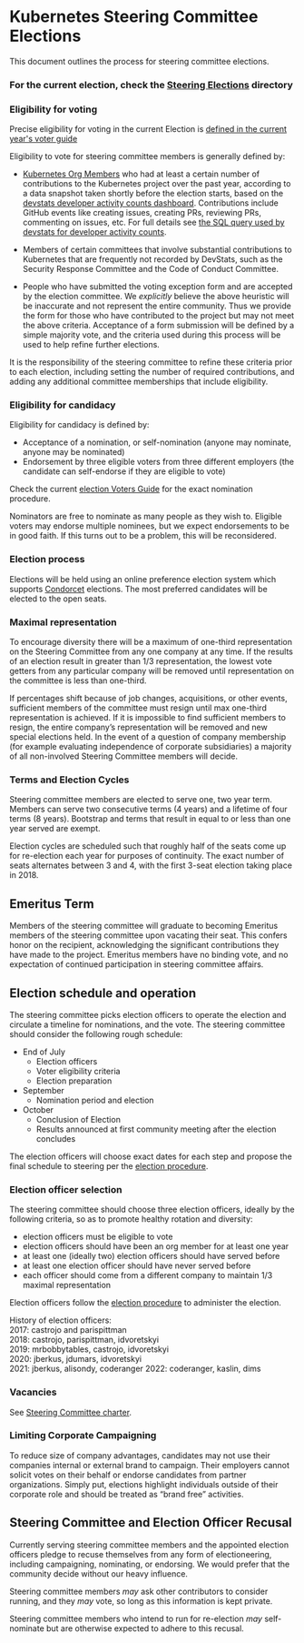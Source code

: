 # Kubernetes Steering Committee Elections

This document outlines the process for steering committee elections.

### For the current election, check the [Steering Elections][elections] directory

### Eligibility for voting

Precise eligibility for voting in the current Election is 
[defined in the current year's voter guide][elections]

Eligibility to vote for steering committee members is generally defined by:

* [Kubernetes Org Members][members] who had at least a certain number of 
  contributions to the Kubernetes project over the past year, according to a 
  data snapshot taken shortly before the election starts, based on
  the [devstats developer activity counts dashboard][devstats-dashboard].
  Contributions include GitHub events like creating issues, creating PRs,
  reviewing PRs, commenting on issues, etc. For full details see
  [the SQL query used by devstats for developer activity counts][devstats-sql].
  
* Members of certain committees that involve substantial contributions to
  Kubernetes that are frequently not recorded by DevStats, such as the 
  Security Response Committee and the Code of Conduct Committee.

* People who have submitted the voting exception form and are accepted by
  the election committee. We *explicitly* believe the above heuristic will be
  inaccurate and not represent the entire community. Thus we provide the form
  for those who have contributed to the project but may not meet the above
  criteria.  Acceptance of a form submission will be defined by a simple
  majority vote, and the criteria used during this process will be used to
  help refine further elections.

It is the responsibility of the steering committee to refine these criteria
prior to each election, including setting the number of required contributions,
and adding any additional committee memberships that include eligibility.

### Eligibility for candidacy

Eligibility for candidacy is defined by:

* Acceptance of a nomination, or self-nomination (anyone may nominate, anyone
  may be nominated)
* Endorsement by three eligible voters from three different employers (the
  candidate can self-endorse if they are eligible to vote)

Check the current [election Voters Guide][elections] for the exact
nomination procedure.

Nominators are free to nominate as many people as they wish to. Eligible
voters may endorse multiple nominees, but we expect endorsements to be in
good faith.  If this turns out to be a problem, this will be reconsidered.

### Election process

Elections will be held using an online preference election system which 
supports [Condorcet] elections. The most preferred candidates will be elected to 
the open seats.

### Maximal representation

To encourage diversity there will be a maximum of one-third representation on
the Steering Committee from any one company at any time. If the results of an
election result in greater than 1/3 representation, the lowest vote getters
from any particular company will be removed until representation on the
committee is less than one-third.

If percentages shift because of job changes, acquisitions, or other events,
sufficient members of the committee must resign until max one-third
representation is achieved. If it is impossible to find sufficient members to
resign, the entire company’s representation will be removed and new special
elections held. In the event of a question of company membership (for example
evaluating independence of corporate subsidiaries) a majority of all
non-involved Steering Committee members will decide.

### Terms and Election Cycles

Steering committee members are elected to serve one, two year term. Members can
serve two consecutive terms (4 years) and a lifetime of four terms (8 years). 
Bootstrap and terms that result in equal to or less than one year served are 
exempt.   

Election cycles are scheduled such that roughly half of the seats come up for
re-election each year for purposes of continuity.  The exact number of seats
alternates between 3 and 4, with the first 3-seat election taking place in
2018.

## Emeritus Term

Members of the steering committee will graduate to becoming Emeritus members of
the steering committee upon vacating their seat.  This confers honor on the
recipient, acknowledging the significant contributions they have made to the
project. Emeritus members have no binding vote, and no expectation of continued
participation in steering committee affairs.

## Election schedule and operation

The steering committee picks election officers to operate the election and
circulate a timeline for nominations, and the vote. The steering committee
should consider the following rough schedule:

- End of July
  - Election officers
  - Voter eligibility criteria
  - Election preparation
- September   
  - Nomination period and election
- October  
  - Conclusion of Election
  - Results announced at first community meeting after the election concludes

The election officers will choose exact dates for each step and propose the
final schedule to steering per the [election procedure].

### Election officer selection

The steering committee should choose three election officers, ideally by the
following criteria, so as to promote healthy rotation and diversity:

- election officers must be eligible to vote
- election officers should have been an org member for at least one year
- at least one (ideally two) election officers should have served before
- at least one election officer should have never served before
- each officer should come from a different company to maintain 1/3 maximal
  representation

Election officers follow the [election procedure] to administer the election.  

History of election officers:  
2017: castrojo and parispittman  
2018: castrojo, parispittman, idvoretskyi  
2019: mrbobbytables, castrojo, idvoretskyi  
2020: jberkus, jdumars, idvoretskyi    
2021: jberkus, alisondy, coderanger
2022: coderanger, kaslin, dims

### Vacancies

See [Steering Committee charter](/charter.md).

### Limiting Corporate Campaigning

To reduce size of company advantages, candidates may not use their companies
internal or external brand to campaign.  Their employers cannot solicit votes
on their behalf or endorse candidates from partner organizations.  Simply put,
elections highlight individuals outside of their corporate role and should be
treated as “brand free” activities.

## Steering Committee and Election Officer Recusal

Currently serving steering committee members and the appointed election officers
pledge to recuse themselves from any form of electioneering, including
campaigning, nominating, or endorsing. We would prefer that the community
decide without our heavy influence.

Steering committee members _may_ ask other contributors to consider running,
and they _may_ vote, so long as this information is kept private.

Steering committee members who intend to run for re-election _may_
self-nominate but are otherwise expected to adhere to this recusal.

[Condorcet]: https://en.wikipedia.org/wiki/Condorcet_method

[election procedure]: https://git.k8s.io/community/events/elections/README.md

[devstats-sql]: https://github.com/cncf/devstats/blob/master/metrics/shared/project_developer_stats.sql
[devstats-dashboard]: https://k8s.devstats.cncf.io/d/13/developer-activity-counts-by-repository-group?orgId=1&var-period_name=Last%20year&var-metric=contributions&var-repogroup_name=All

[bootstrap committee member]: https://github.com/kubernetes/steering#initial-bootstrap-committee
[elections]: https://github.com/kubernetes/community/tree/master/elections/steering
[members]: https://github.com/kubernetes/community/blob/master/community-membership.md
